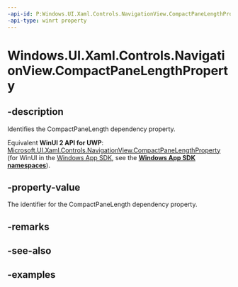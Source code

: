 ```yaml
---
-api-id: P:Windows.UI.Xaml.Controls.NavigationView.CompactPaneLengthProperty
-api-type: winrt property
---
```


<!-- Property syntax.
public DependencyProperty CompactPaneLengthProperty { get; }
-->

# Windows.UI.Xaml.Controls.NavigationView.CompactPaneLengthProperty

## -description

Identifies the CompactPaneLength dependency property.

Equivalent **WinUI 2 API for UWP**: [Microsoft.UI.Xaml.Controls.NavigationView.CompactPaneLengthProperty](/windows/winui/api/microsoft.ui.xaml.controls.navigationview.compactpanelengthproperty) (for WinUI in the [Windows App SDK](/windows/apps/windows-app-sdk/), see the **[Windows App SDK namespaces](/windows/windows-app-sdk/api/winrt/)**).

## -property-value

The identifier for the CompactPaneLength dependency property.

## -remarks

## -see-also

## -examples

